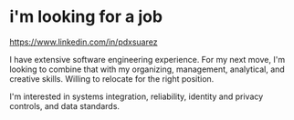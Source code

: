 # i'm looking for a job

https://www.linkedin.com/in/pdxsuarez

I have extensive software engineering experience. For my next move, I'm looking to combine that with my organizing, management, analytical, and creative skills. Willing to relocate for the right position.

I'm interested in systems integration, reliability, identity and privacy controls, and data standards.
